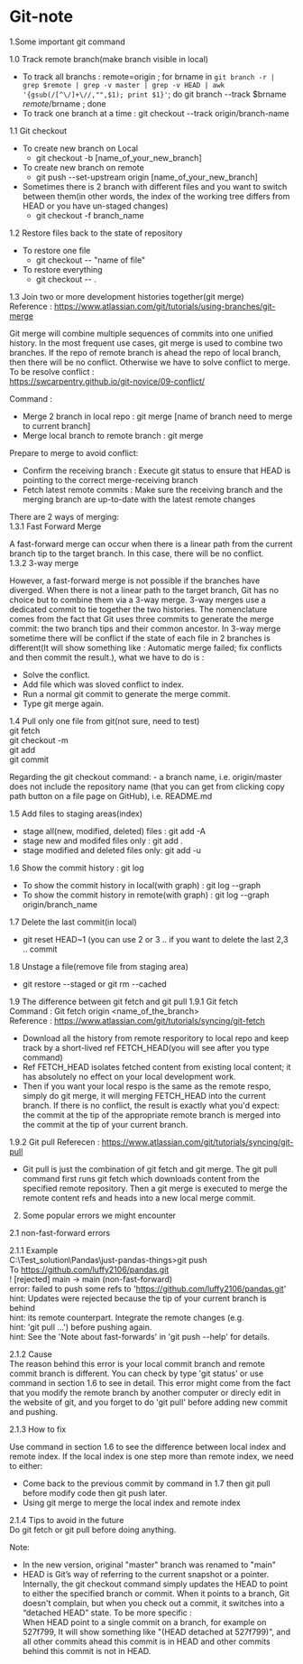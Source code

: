 # Git-note

1.Some important git command

1.0 Track remote branch(make branch visible in local) 
- To track all branchs : remote=origin ; for brname in `git branch -r | grep $remote | grep -v master | grep -v HEAD | awk '{gsub(/[^\/]+\//,"",$1); print $1}'`; do git branch --track $brname $remote/$brname  ; done
- To track one branch at a time : git checkout --track origin/branch-name 

1.1 Git checkout 
- To create new branch on Local 
  * git checkout -b [name_of_your_new_branch]
- To create new branch on remote
  * git push --set-upstream origin [name_of_your_new_branch]
- Sometimes there is 2 branch with different files and you want to switch between them(in other words, the index of the working tree differs from HEAD or you have un-staged changes)    
  * git checkout -f branch_name    

1.2 Restore files back to the state of repository
- To restore one file
  * git checkout -- "name of file"
- To restore everything
  * git checkout -- .

1.3 Join two or more development histories together(git merge)  
Reference : https://www.atlassian.com/git/tutorials/using-branches/git-merge  

Git merge will combine multiple sequences of commits into one unified history. In the most frequent use cases, git merge is used to combine two branches. If the repo of remote branch is ahead the repo of local branch, then there will be no conflict. Otherwise we have to solve conflict to merge. To be resolve conflict :   
https://swcarpentry.github.io/git-novice/09-conflict/

Command :     
- Merge 2 branch in local repo : git merge [name of branch need to merge to current branch]
- Merge local branch to remote branch : git merge  

Prepare to merge to avoid conflict:
- Confirm the receiving branch : Execute git status to ensure that HEAD is pointing to the correct merge-receiving branch
- Fetch latest remote commits : Make sure the receiving branch and the merging branch are up-to-date with the latest remote changes 

There are 2 ways of merging:  
1.3.1 Fast Forward Merge

A fast-forward merge can occur when there is a linear path from the current branch tip to the target branch. In this case, there will be no conflict.   
1.3.2 3-way merge   

However, a fast-forward merge is not possible if the branches have diverged. When there is not a linear path to the target branch, Git has no choice but to combine them via a 3-way merge. 3-way merges use a dedicated commit to tie together the two histories. The nomenclature comes from the fact that Git uses three commits to generate the merge commit: the two branch tips and their common ancestor. In 3-way merge sometime there will be conflict if the state of each file in 2 branches is different(It will show something like : Automatic merge failed; fix conflicts and then commit the result.), what we have to do is :
- Solve the conflict.
- Add file which was sloved conflict to index.
- Run a normal git commit to generate the merge commit.
- Type git merge again.

1.4 Pull only one file from git(not sure, need to test)  
git fetch  
git checkout -m <revision> <yourfilepath>  
git add <yourfilepath>  
git commit  
 
Regarding the git checkout command: <revision> - a branch name, i.e. origin/master <yourfilepath> does not include the repository name (that you can get from clicking copy path button on a file page on GitHub), i.e. README.md

1.5 Add files to staging areas(index)  
- stage all(new, modified, deleted) files : git add -A  
- stage new and modifed files only : git add .  
- stage modified and deleted files only: git add -u  

1.6 Show the commit history : git log  
- To show the commit history in local(with graph) : git log --graph
- To show the commit history in remote(with graph) : git log --graph origin/branch_name

1.7 Delete the last commit(in local)  
- git reset HEAD~1 (you can use 2 or 3 .. if you want to delete the last 2,3 .. commit  

1.8 Unstage a file(remove file from staging area)  
- git restore --staged <file-name> or git rm --cached <file-name>  

1.9 The difference between git fetch and git pull 
1.9.1 Git fetch  
Command : Git fetch origin <name_of_the_branch>  
Reference : https://www.atlassian.com/git/tutorials/syncing/git-fetch
- Download all the history from remote resporitory to local repo and keep track by a short-lived ref FETCH_HEAD(you will see after you type command) 
- Ref FETCH_HEAD isolates fetched content from existing local content; it has absolutely no effect on your local development work.
- Then if you want your local respo is the same as the remote respo, simply do git merge, it will merging FETCH_HEAD into the current branch. If there is no conflict, the result is exactly what you'd expect: the commit at the tip of the appropriate remote branch is merged into the commit at the tip of your current branch. 

1.9.2 Git pull 
Referecen : https://www.atlassian.com/git/tutorials/syncing/git-pull 
- Git pull is just the combination of git fetch and git merge. The git pull command first runs git fetch which downloads content from the specified remote repository. Then a git merge is executed to merge the remote content refs and heads into a new local merge commit.





2. Some popular errors we might encounter

2.1 non-fast-forward errors

2.1.1 Example  
C:\Test_solution\Pandas\just-pandas-things>git push  
To https://github.com/luffy2106/pandas.git  
 ! [rejected]        main -> main (non-fast-forward)  
error: failed to push some refs to 'https://github.com/luffy2106/pandas.git'  
hint: Updates were rejected because the tip of your current branch is behind  
hint: its remote counterpart. Integrate the remote changes (e.g.  
hint: 'git pull ...') before pushing again.  
hint: See the 'Note about fast-forwards' in 'git push --help' for details.  

2.1.2 Cause  
The reason behind this error is your local commit branch and remote commit branch is different. You can check by type 'git status' or use command in section 1.6 to see in detail. This error might come from the fact that you modify the remote branch by another computer or direcly edit in the website of git, and you forget to do 'git pull' before adding new commit and pushing.

2.1.3 How to fix 

Use command in section 1.6 to see the difference between local index and remote index. If the local index is one step more than remote index, we need to either:
- Come back to the previous commit by command in 1.7 then git pull before modify code then git push later.
- Using git merge to merge the local index and remote index

2.1.4 Tips to avoid in the future  
Do git fetch or git pull before doing anything.








Note:
- In the new version, original "master" branch was renamed to "main"
- HEAD is Git’s way of referring to the current snapshot or a pointer. Internally, the git checkout command simply updates the HEAD to point to either the specified branch or commit. When it points to a branch, Git doesn't complain, but when you check out a commit, it switches into a “detached HEAD” state. To be more specific :  
When HEAD point to a single commit on a branch, for example on 527f799, It will show something like "(HEAD detached at 527f799)", and all other commits ahead this commit is in HEAD and other commits behind this commit is not in HEAD.

